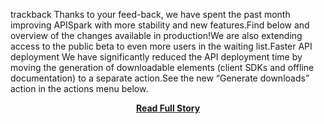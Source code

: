<p>trackback 				  	Thanks to your feed-back, we have spent the past month improving APISpark with more stability and new features.Find below and overview of the changes available in production!We are also extending access to the public beta to even more users in the waiting list.Faster API deployment
 We have significantly reduced the API deployment time by moving the generation of downloadable elements (client SDKs and offline documentation) to a separate action.See the new “Generate downloads” action in the actions menu below.</p>
<center><p><a href="http://blog.restlet.com/2013/04/04/extended-apispark-public-beta-ready/" style='padding:25px; font-sze:18px; font-weight: bold;'>Read Full Story</a></p></center>
